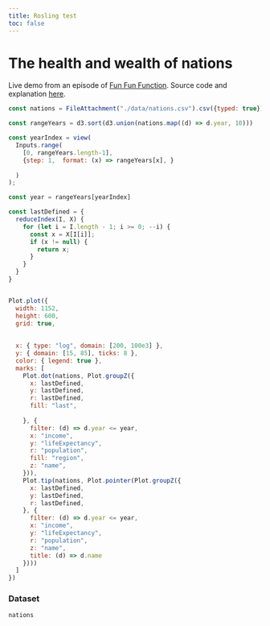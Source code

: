 ```yaml
---
title: Rosling test
toc: false
---
```


# The health and wealth of nations
Live demo from an episode of [Fun Fun Function](https://fff.dev). Source code and explanation [here](https://github.com/funfunfunction/fff-health-and-wealth-of-nations).
```js
const nations = FileAttachment("./data/nations.csv").csv({typed: true});
```

```js
const rangeYears = d3.sort(d3.union(nations.map((d) => d.year, 10)))
```

```js
const yearIndex = view(
  Inputs.range(
    [0, rangeYears.length-1],
    {step: 1,  format: (x) => rangeYears[x], }
    
  )
);
```

```js
const year = rangeYears[yearIndex]
```

```js
const lastDefined = {
  reduceIndex(I, X) {
    for (let i = I.length - 1; i >= 0; --i) {
      const x = X[I[i]];
      if (x != null) {
        return x;
      }
    }
  }
}
```


```js

Plot.plot({
  width: 1152,
  height: 600,
  grid: true,
 
   
  x: { type: "log", domain: [200, 100e3] },
  y: { domain: [15, 85], ticks: 8 },
  color: { legend: true },
  marks: [
    Plot.dot(nations, Plot.groupZ({
      x: lastDefined,
      y: lastDefined,
      r: lastDefined,
      fill: "last",
      
    }, {
      filter: (d) => d.year <= year,
      x: "income",
      y: "lifeExpectancy",
      r: "population",
      fill: "region",
      z: "name",
    })),
    Plot.tip(nations, Plot.pointer(Plot.groupZ({
      x: lastDefined,
      y: lastDefined,
      r: lastDefined,
    }, {
      filter: (d) => d.year <= year,
      x: "income",
      y: "lifeExpectancy",
      r: "population",
      z: "name",
      title: (d) => d.name
    })))
  ]
})
```

### Dataset
```js
nations
```


